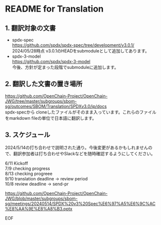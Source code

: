 # README for Translation  

## 1. 翻訳対象の文書  

- spdx-spec  
https://github.com/spdx/spdx-spec/tree/development/v3.0.1/  
2024/05/28時点 v3.0.1のHEADをsubmoduleとして追加してあります。  
- spdx-3-model  
https://github.com/spdx/spdx-3-model  
今後、方針が定まった段階でsubmoduleに追加します。

## 2. 翻訳した文書の置き場所  

https://github.com/OpenChain-Project/OpenChain-JWG/tree/master/subgroups/sbom-sg/outcomes/SBOM/Translation/SPDXv3.0/jp/docs  
spdx-specから cloneしたファイルがそのまま入っています。これらのファイルをmarkdown fileの単位で日本語に翻訳します。  

## 3. スケジュール  

2024/5/14の打ち合わせで説明された通り。今後変更があるかもしれませんので、翻訳参加者は打ち合わせやSlackなどを随時確認するようにしてください。

6/11 Kickoff  
7/9 checking progress  
8/13 checking progreee  
9/10 translation deadline -> review period  
10/8 review deadline ->  send-pr  

https://github.com/OpenChain-Project/OpenChain-JWG/blob/master/subgroups/sbom-sg/meetings/20240514/SPDX%20v3%20Spec%E6%97%A5%E6%9C%AC%E8%AA%9E%E8%A8%B3.pptx  

EOF  
